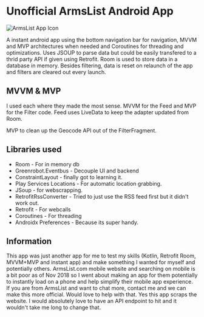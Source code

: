 

# Unofficial ArmsList Android App

![ArmsList App Icon](https://imgur.com/PUlSdLR.png)

A instant android app using the bottom navigation bar for navigation, MVVM and MVP architectures when needed and Coroutines for threading and optimizations. Uses JSOUP to parse data but could be easily transfered to a thrid party API if given using Retrofit. Room is used to store data in a database in memory. Besides filtering, data is reset on relaunch of the app and filters are cleared out every launch. 

## MVVM & MVP

I used each where they made the most sense. MVVM for the Feed and MVP for the Filter code. Feed uses LiveData to keep the adapter updated from Room.

MVP to clean up the Geocode API out of the FilterFragment. 

## Libraries used

* Room - For in memory db
* Greenrobot.Eventbus - Decouple UI and backend
* ConstraintLayout - finally got to learning it. 
* Play Services Locations - For automatic location grabbing.
* JSoup - for webscrapping.
* RetrofitRssConverter - Tried to just use the RSS feed first but it didn't work out.
* Retrofit - For webcalls
* Coroutines - For threading
* Androidx Preferences - Because its super handy.


## Information

This app was just another app for me to test my skills (Kotlin, Retrofit Room, MVVM+MVP and instant app) and make something I wanted for myself and potentially others. ArmsList.com mobile website and searching on mobile is a bit poor as of Nov 2018 so I went about making an app for them potentially to instantly load on a phone and help simplify their mobile app experience. If you are from ArmsList and want to chat more, contact me and we can make this more official. Would love to help with that. Yes this app scraps the website. I would absolutely love to have an API endpoint to hit and it wouldn't take me long to change that.
